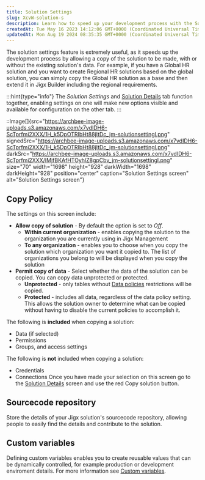 ```yaml
---
title: Solution Settings
slug: XcvW-solution-s
description: Learn how to speed up your development process with the Solution Settings feature. Copy a solution and its data effortlessly, perfect for creating regional solutions based on a global solution. Customize your settings by choosing to copy within the curren
createdAt: Tue May 16 2023 14:12:06 GMT+0000 (Coordinated Universal Time)
updatedAt: Mon Aug 19 2024 08:35:35 GMT+0000 (Coordinated Universal Time)
---
```


The solution settings feature is extremely useful, as it speeds up the development process by allowing a copy of the solution to be made, with or without the existing solution's data. For example, if you have a Global HR solution and you want to create Regional HR solutions based on the global solution, you can simply copy the Global HR solution as a base and then extend it in Jigx Builder including the regional requirements.

:::hint{type="info"}
The *Solution Settings* and [Solution Details](<./Solution Details.md>) tab function together, enabling settings on one will make new options visible and available for configuration on the other tab.
:::



::Image[]{src="https://archbee-image-uploads.s3.amazonaws.com/x7vdIDH6-ScTprfmi2XXX/1H_k5DpOTRIbHt88jItDc_jm-solutionsettingl.png" signedSrc="https://archbee-image-uploads.s3.amazonaws.com/x7vdIDH6-ScTprfmi2XXX/1H_k5DpOTRIbHt88jItDc_jm-solutionsettingl.png" darkSrc="https://archbee-image-uploads.s3.amazonaws.com/x7vdIDH6-ScTprfmi2XXX/IMjfBKAfHTOyhlZ8gpCbv_jm-solutionsettingl.png" size="70" width="1698" height="928" darkWidth="1698" darkHeight="928" position="center" caption="Solution Settings screen" alt="Solution Settings screen"}

## Copy Policy

The settings on this screen include:

- **Allow copy of solution** - By default the option is set to *Off*.
  - **Within current organization** - enables copying the solution to the organization you are currently using in Jigx Management
  - **To any organization** - enables you to choose when you copy the solution which organization you want it copied to. The list of organizations you belong to will be displayed when you copy the solution
- **Permit copy of data** - Select whether the data of the solution can be copied. You can copy data unprotected or protected.
  - **Unprotected** - only tables without [Data policies](<./Row Level Security/Data policies.md>) restrictions will be copied.
  - **Protected** - includes all data, regardless of the data policy setting. This allows the solution owner to determine what can be copied without having to disable the current policies to accomplish it.

The following is **included** when copying a solution:

- Data (if selected)
- Permissions
- Groups, and access settings

The following is **not** included when copying a solution:

- Credentials
- Connections
Once you have made your selection on this screen go to the [Solution Details](<./Solution Details.md>) screen and use the red Copy solution button.

## Sourcecode repository

Store the details of your Jigx solution's sourcecode repository, allowing people to easily find the details and contribute to the solution.

## Custom variables

Defining custom variables enables you to create reusable values that can be dynamically controlled, for example production or development enviroment details. For more information see [Custom variables](<./Solution Settings/Custom variables.md>).
